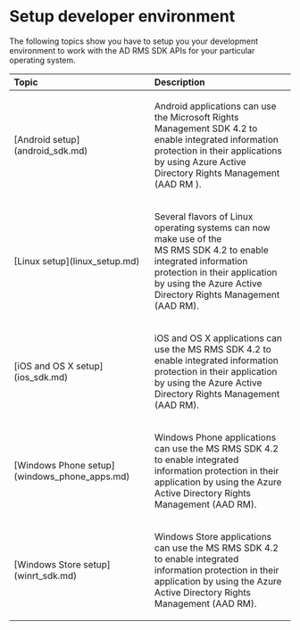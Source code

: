 Setup developer environment
====================================================================================

The following topics show you have to setup you your development environment to work with the AD RMS SDK APIs for your particular operating system.

<table>
<colgroup>
<col width="50%" />
<col width="50%" />
</colgroup>
<thead>
<tr class="header">
<th align="left">Topic</th>
<th align="left">Description</th>
</tr>
</thead>
<tbody>
<tr class="odd">
<td align="left"><p>[Android setup](android_sdk.md)</p></td>
<td align="left"><p>Android applications can use the Microsoft Rights Management SDK 4.2 to enable integrated information protection in their applications by using Azure Active Directory Rights Management (AAD RM ).</p></td>
</tr>
<tr class="even">
<td align="left"><p>[Linux setup](linux_setup.md)</p></td>
<td align="left"><p>Several flavors of Linux operating systems can now make use of the MS RMS SDK 4.2 to enable integrated information protection in their application by using the Azure Active Directory Rights Management (AAD RM).</p></td>
</tr>
<tr class="odd">
<td align="left"><p>[iOS and OS X setup](ios_sdk.md)</p></td>
<td align="left"><p>iOS and OS X applications can use the MS RMS SDK 4.2 to enable integrated information protection in their application by using the Azure Active Directory Rights Management (AAD RM).</p></td>
</tr>
<tr class="even">
<td align="left"><p>[Windows Phone setup](windows_phone_apps.md)</p></td>
<td align="left"><p>Windows Phone applications can use the MS RMS SDK 4.2 to enable integrated information protection in their application by using the Azure Active Directory Rights Management (AAD RM).</p></td>
</tr>
<tr class="odd">
<td align="left"><p>[Windows Store setup](winrt_sdk.md)</p></td>
<td align="left"><p>Windows Store applications can use the MS RMS SDK 4.2 to enable integrated information protection in their application by using the Azure Active Directory Rights Management (AAD RM).</p></td>
</tr>
</tbody>
</table>

 

 

 



